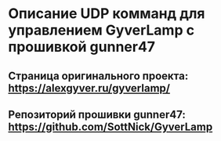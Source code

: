 # Описание UDP комманд для управлением GyverLamp с прошивкой gunner47

## Страница оригинального проекта: <https://alexgyver.ru/gyverlamp/>

## Репозиторий прошивки gunner47: <https://github.com/SottNick/GyverLamp>
